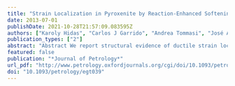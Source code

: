 ```yaml
---
title: "Strain Localization in Pyroxenite by Reaction-Enhanced Softening in the Shallow Subcontinental Lithospheric Mantle"
date: 2013-07-01
publishDate: 2021-10-28T21:57:09.083595Z
authors: ["Karoly Hidas", "Carlos J Garrido", "Andrea Tommasi", "José Alberto Padron-Navarta", "Marcel Thielmann", "Z Konc", "E Frets", "C Marchesi"]
publication_types: ["2"]
abstract: "Abstract We report structural evidence of ductile strain localization in mantle pyroxenite from the spinel to plagioclase websterite transition in the Ronda Peridotite (southern Spain). Mapping shows that, in this domain, small-scale shear zones occurring at the base of the ... "
featured: false
publication: "*Journal of Petrology*"
url_pdf: "http://www.petrology.oxfordjournals.org/cgi/doi/10.1093/petrology/egt039"
doi: "10.1093/petrology/egt039"
---
```


